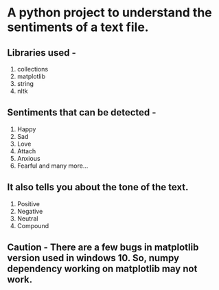 # A python project to understand the sentiments of a text file.

## Libraries used -
1. collections
2. matplotlib
3. string
4. nltk

## Sentiments that can be detected - 
1. Happy
2. Sad
3. Love
4. Attach
5. Anxious
6. Fearful
and many more...

## It also tells you about the tone of the text.
1. Positive
2. Negative
3. Neutral
4. Compound

## Caution - There are a few bugs in matplotlib version used in windows 10. So, numpy dependency working on matplotlib may not work.
